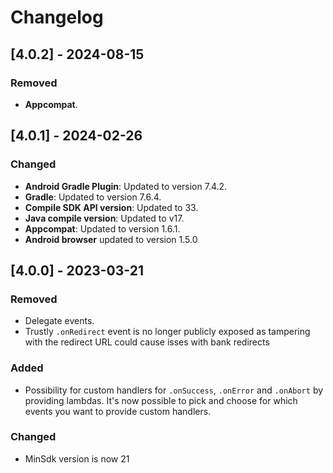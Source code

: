 # Changelog

## [4.0.2] - 2024-08-15

### Removed

- **Appcompat**.

## [4.0.1] - 2024-02-26

### Changed

- **Android Gradle Plugin**: Updated to version 7.4.2.
- **Gradle**: Updated to version 7.6.4.
- **Compile SDK API version**: Updated to 33.
- **Java compile version**: Updated to v17.
- **Appcompat**: Updated to version 1.6.1.
- **Android browser** updated to version 1.5.0

## [4.0.0] - 2023-03-21

### Removed

- Delegate events.
- Trustly `.onRedirect` event is no longer publicly exposed as tampering with the redirect URL could cause isses with bank redirects

### Added

- Possibility for custom handlers for `.onSuccess`, `.onError` and `.onAbort` by providing lambdas. It's now possible to pick and choose for which events you want to provide custom handlers.

### Changed

- MinSdk version is now 21
